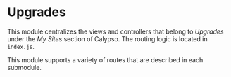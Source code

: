 Upgrades
========

This module centralizes the views and controllers that belong to *Upgrades* under the *My Sites* section of Calypso. The routing logic is located in `index.js`.

This module supports a variety of routes that are described in each submodule.

